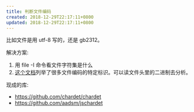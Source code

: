 ```yaml
---
title: 判断文件编码
created: 2018-12-29T22:17:11+0800
updated: 2018-12-29T22:17:11+0800
---
```



比如文件是用 utf-8 写的，还是 gb2312。

解决方案:

1. 用 file -I 命令看文件字符集是什么
2. [这个文档](https://www.garykessler.net/library/file_sigs.html)列举了很多文件编码的特定标识。可以读文件头里的二进制去分析。

现成的库:

- https://github.com/chardet/chardet
- https://github.com/aadsm/jschardet
